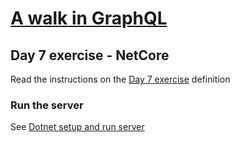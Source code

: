 # [A walk in GraphQL](../../../README.md)

## Day 7 exercise - NetCore

Read the instructions on the [Day 7 exercise](../day_07.md#exercise) definition

### Run the server

 See [Dotnet setup and run server](../../../setup/netcore.md)
